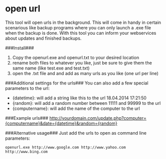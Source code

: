 open url
============

This tool will open urls in the background.
This will come in handy in certain scenarious like backup programs where you can only launch a .exe file when the backup is done. With this tool you can inform your webservices about updates and finished backups.

###Install###
1. Copy the openurl.exe and openurl.txt to your desired location
2. rename both files to whatever you like, just be sure to give them the same name (like test.exe and test.txt)
3. open the .txt file and and add as many urls as you like (one url per line)

###Additional settings for the urls###
You can also add a few special parameters to the url:

* {datetime}: will add a string like this to the url 18.04.2014 17:21:50
* {random}: will add a random number between 11111 and 99999 to the url
* {computername}: will add the name of the computer to the url

###Example urls###
    http://yourdomain.com/update.php?computer={computername}&date={datetime}&random={random}



###Alternative usage###
Just add the urls to open as command line parameters:

    openurl.exe http://www.google.com http://www.yahoo.com http://www.bing.com



